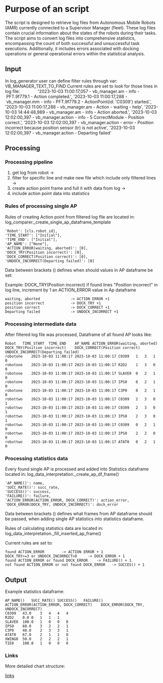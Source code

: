 # Purpose of an script

The script is designed to retrieve log files from Autonomous Mobile Robots (AMR) currently connected to a Supervisor Manager (fleet). 
These log files contain crucial information about the states of the robots during their tasks.
The script aims to convert log files into comprehensive statistics, encompassing the count of both successful and unsuccessful task executions. Additionally, it includes errors associated with docking operations or general operational errors within the statistical analysis.

## Input

In log_generator user can define filter rules through var: VB_MANAGER_TEXT_TO_FIND
Current rules are set to look for those lines in log file:
             
'2023-10-03 11:00:17,057 - vb_manager.am - info - PFT.9f779.1 - Action completed.',
'2023-10-03 11:00:17,288 - vb_manager.mm - info - PFT.9f779.2 - ActionPoint(id: 'C0309') started.',
'2023-10-03 11:00:17,288 - vb_manager.am - Action - waiting - help',
'2023-10-03 14:44:48,989 - vb_manager.am - info - Action aborted.',
'2023-10-03 12:02:00,397 - vb_manager.action - info - 5 CorrectModule - Position correct.',
'2023-10-03 12:02:00,397 - vb_manager.action - error - Position incorrect because position sensor (tr) is not active',
'2023-10-03 12:02:00,397 - vb_manager.action - Departing failed'

## Processing

### Processing pipeline

1. get log from robot -> 
2. filter for specific line and make new file which include only filtered lines -> 
3. create action point frame and full it with data from log ->
4. include action point data into statistics

### Rules of processing single AP

Rules of creating Action point from filtered log file are located in:
log_comparer._create_single_ap_dataframe_template

    'Robot': [cls.robot_id],
    'TIME_START': ["Initial"],
    'TIME_END': ["Initial"],
    'AP_NAME': ["None"],
    'ACTION_ERROR(waiting, aborted)': [0],
    'DOCK_TRY(Position incorrect)': [0],
    'DOCK_CORRECT(Position correct)': [0],
    'UNDOCK_INCORRECT(Departing failed)': [0]

Data between brackets () defines when should values in AP dataframe be set:

Example:
    DOCK_TRY(Position incorrect)
if found lines "Position incorrect" in log line, increment by 1 an ACTION_ERROR value in Ap dataframe

    waiting, aborted 			  -> ACTION ERROR +1
    position incorrect 			  -> DOCK_TRY +1
    position correct 			  -> DOCK_CORRECT +1
    Departing failed 			  -> UNDOCK_INCORRECT +1

### Processing intermediate data 

After filtered log file was processed, Dataframe of all found AP looks like:

    Robot	TIME_START	TIME_END	AP_NAME	ACTION_ERROR(waiting, aborted)	DOCK_TRY(Position incorrect)	DOCK_CORRECT(Position correct)	UNDOCK_INCORRECT(Departing failed)
    robotone	2023-10-03 11:00:17	2023-10-03 11:00:17	C0309	1	3	1	0
    robotone	2023-10-03 11:00:17	2023-10-03 11:00:17	R2D2	1	3	0	0
    robotone	2023-10-03 11:00:17	2023-10-03 11:00:17	SLAVE0	0	2	1	0
    robotone	2023-10-03 11:00:17	2023-10-03 11:00:17	IPS0	0	2	1	0
    robotone	2023-10-03 11:00:17	2023-10-03 11:00:17	C3P0	0	2	1	0
    robottwo	2023-10-03 11:00:17	2023-10-03 11:00:17	C0309	2	3	0	1
    robottwo	2023-10-03 11:00:17	2023-10-03 11:00:17	C0309	2	3	0	1
    robottwo	2023-10-03 11:00:17	2023-10-03 11:00:17	IPS0	2	3	0	1
    robottwo	2023-10-03 11:00:17	2023-10-03 11:00:17	C0309	0	2	1	0
    robottwo	2023-10-03 11:00:17	2023-10-03 11:00:17	IPS0	2	2	0	0
    robottwo	2023-10-03 11:00:17	2023-10-03 11:00:17	ATAT0	0	2	1	0

### Processing statistics data

Every found single AP is processed and added into Statistics dataframe located in:
log_data_interpretation._create_ap_df_frame()

    'AP_NAME()': name,
    'SUCC_RATE()': succ_rate,
    'SUCCESS()': success,
    'FAILURE()': failure,
    'ACTION_ERROR(ACTION_ERROR, DOCK_CORRECT)': action_error,
    'DOCK_ERROR(DOCK_TRY, UNDOCK_INCORRECT)': dock_error

Data between brackets () defines what frames from AP dataframe should be passed, when adding
single AP statistics into statistics dataframe.

Rules of calculating statistics data are located in:
log_data_interpretation._fill_inserted_ap_frame()

Current rules are set to:

    found ACTION_ERROR 	  	  -> ACTION ERROR + 1
    DOCK_TRY>=3 or UNDOCK_INCORRECT>0 	  -> DOCK_ERROR + 1
    found ACTION_ERROR or found DOCK_ERROR    -> FAILURE() + 1
    not found ACTION_ERROR or not found DOCK_ERROR   -> SUCCES() + 1

## Output

Example statistics dataframe:

    AP_NAME()	SUCC_RATE()	SUCCESS()	FAILURE()	ACTION_ERROR(ACTION_ERROR, DOCK_CORRECT)	DOCK_ERROR(DOCK_TRY, UNDOCK_INCORRECT)
    C0309	43.0	3	4	4	4
    R2D2	0.0	0	1	1	1
    SLAVE0	100.0	1	0	0	0
    IPS0	60.0	3	2	2	1
    C3P0	40.0	2	3	3	1
    ATAT0	67.0	2	1	1	0
    XWING0	50.0	2	2	2	1
    TIE0	100.0	1	0	0	0

### Links

More detailed chart structure:

[links](https://fotografiaartyzmi01.atlassian.net/wiki/spaces/BLS/pages/14745602/Struktura+Bsst-log-sim-test)
